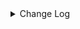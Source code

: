 <details><summary> Change Log </summary>

| Change | Commit | Version |
| --- | --- | --- |
|fix code style|https://github.com/apache/seatunnel/commit/d62342aa5| dev |
|[maven-release-plugin] prepare for next development iteration|https://github.com/apache/seatunnel/commit/dca66b78d| dev |
|[maven-release-plugin] prepare release 2.3.10|https://github.com/apache/seatunnel/commit/5c8a4c03d|2.3.10|
|[improve] cassandra connector options (#8608)|https://github.com/apache/seatunnel/commit/d9201108c|2.3.10|
|[Feature][Restapi] Allow metrics information to be associated to logical plan nodes (#7786)|https://github.com/apache/seatunnel/commit/6b7c53d03|2.3.9|
|[Improve] Improve some connectors prepare check error message (#7465)|https://github.com/apache/seatunnel/commit/6930a25ed|2.3.8|
|[Improve][Common] Introduce new error define rule (#5793)|https://github.com/apache/seatunnel/commit/9d1b2582b|2.3.4|
|[Improve] Remove use `SeaTunnelSink::getConsumedType` method and mark it as deprecated (#5755)|https://github.com/apache/seatunnel/commit/8de740810|2.3.4|
|[Feature][Connector V2] expose configurable options in Cassandra (#3681)|https://github.com/apache/seatunnel/commit/73f63a504|2.3.2|
|[Improve][build] Give the maven module a human readable name (#4114)|https://github.com/apache/seatunnel/commit/d7cd60105|2.3.1|
|[Improve][Project] Code format with spotless plugin. (#4101)|https://github.com/apache/seatunnel/commit/a2ab16656|2.3.1|
|[Feature][API &amp; Connector &amp; Doc] add parallelism and column projection interface (#3829)|https://github.com/apache/seatunnel/commit/b9164b8ba|2.3.1|
|[Improve][Connector-V2] The log outputs detailed exception stack information (#3805)|https://github.com/apache/seatunnel/commit/d0c6217f2|2.3.1|
|[Improve][Connector-V2][Cassandra] Unified exception for cassandra source &amp; sink connector (#3435)|https://github.com/apache/seatunnel/commit/28868797b|2.3.0|
|[Feature][Connector-V2][Cassandra] Add Cassandra Source And Sink Connector (#3229)|https://github.com/apache/seatunnel/commit/12268a6f4|2.3.0|

</details>
